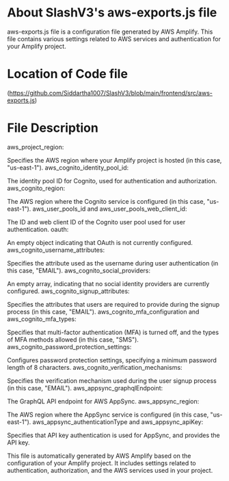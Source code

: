 # About SlashV3's aws-exports.js file  
aws-exports.js file is a configuration file generated by AWS Amplify. This file contains various settings related to AWS services and authentication for your Amplify project.

# Location of Code file
(https://github.com/Siddartha1007/SlashV3/blob/main/frontend/src/aws-exports.js)

# File Description
aws_project_region:

Specifies the AWS region where your Amplify project is hosted (in this case, "us-east-1").
aws_cognito_identity_pool_id:

The identity pool ID for Cognito, used for authentication and authorization.
aws_cognito_region:

The AWS region where the Cognito service is configured (in this case, "us-east-1").
aws_user_pools_id and aws_user_pools_web_client_id:

The ID and web client ID of the Cognito user pool used for user authentication.
oauth:

An empty object indicating that OAuth is not currently configured.
aws_cognito_username_attributes:

Specifies the attribute used as the username during user authentication (in this case, "EMAIL").
aws_cognito_social_providers:

An empty array, indicating that no social identity providers are currently configured.
aws_cognito_signup_attributes:

Specifies the attributes that users are required to provide during the signup process (in this case, "EMAIL").
aws_cognito_mfa_configuration and aws_cognito_mfa_types:

Specifies that multi-factor authentication (MFA) is turned off, and the types of MFA methods allowed (in this case, "SMS").
aws_cognito_password_protection_settings:

Configures password protection settings, specifying a minimum password length of 8 characters.
aws_cognito_verification_mechanisms:

Specifies the verification mechanism used during the user signup process (in this case, "EMAIL").
aws_appsync_graphqlEndpoint:

The GraphQL API endpoint for AWS AppSync.
aws_appsync_region:

The AWS region where the AppSync service is configured (in this case, "us-east-1").
aws_appsync_authenticationType and aws_appsync_apiKey:

Specifies that API key authentication is used for AppSync, and provides the API key.

This file is automatically generated by AWS Amplify based on the configuration of your Amplify project. It includes settings related to authentication, authorization, and the AWS services used in your project.
